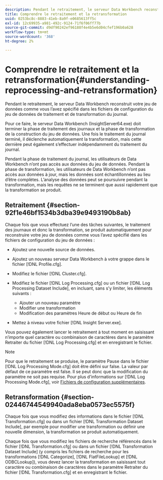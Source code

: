 ```yaml
---
description: Pendant le retraitement, le serveur Data Workbench reconstruit votre jeu de données comme vous l’avez spécifié dans les fichiers de configuration du jeu de données de traitement et de transformation du journal.
title: Comprendre le retraitement et la retransformation
uuid: 0253bc8c-8883-41eb-8a9f-e0685613ff5c
exl-id: 12c69935-a981-492c-9124-71f6f06ff77b
source-git-commit: d9df90242ef96188f4e4b5e6d04cfef196b0a628
workflow-type: tm+mt
source-wordcount: '368'
ht-degree: 2%

---
```


# Comprendre le retraitement et la retransformation{#understanding-reprocessing-and-retransformation}

Pendant le retraitement, le serveur Data Workbench reconstruit votre jeu de données comme vous l’avez spécifié dans les fichiers de configuration du jeu de données de traitement et de transformation du journal.

Pour ce faire, le serveur Data Workbench (InsightServer64.exe) doit terminer la phase de traitement des journaux et la phase de transformation de la construction du jeu de données. Une fois le traitement du journal terminé, il déclenche automatiquement la transformation, mais cette dernière peut également s’effectuer indépendamment du traitement du journal.

Pendant la phase de traitement du journal, les utilisateurs de Data Workbench n’ont pas accès aux données du jeu de données. Pendant la phase de transformation, les utilisateurs de Data Workbench n’ont pas accès aux données à jour, mais les données sont échantillonnées au lieu d’être complètes. L’analyse des données peut se poursuivre pendant la transformation, mais les requêtes ne se terminent que aussi rapidement que la transformation se produit.

## Retraitement {#section-92f1e46bf1534b3dba39e9493190b8ab}

Chaque fois que vous effectuez l’une des tâches suivantes, le traitement des journaux et donc la transformation, se produit automatiquement pour reconstruire votre jeu de données comme vous l’avez spécifié dans les fichiers de configuration du jeu de données :

* Ajoutez une nouvelle source de données.
* Ajoutez un nouveau serveur Data Workbench à votre grappe dans le fichier [!DNL Profile.cfg].
* Modifiez le fichier [!DNL Cluster.cfg].
* Modifiez le fichier [!DNL Log Processing.cfg] ou un fichier [!DNL Log Processing Dataset Include], en incluant, sans s’y limiter, les éléments suivants :

   * Ajouter un nouveau paramètre
   * Modifier une transformation
   * Modification des paramètres Heure de début ou Heure de fin

* Mettez à niveau votre fichier [!DNL Insight Server.exe].

Vous pouvez également lancer le retraitement à tout moment en saisissant n’importe quel caractère ou combinaison de caractères dans le paramètre Retraiter du fichier [!DNL Log Processing.cfg] et en enregistrant le fichier.

>[!NOTE]
>
>Pour que le retraitement se produise, le paramètre Pause dans le fichier [!DNL Log Processing Mode.cfg] doit être défini sur false. La valeur par défaut de ce paramètre est false. Il se peut donc que la modification du paramètre ne soit pas requise. Pour plus d’informations sur [!DNL Log Processing Mode.cfg], voir [Fichiers de configuration supplémentaires](/help/home/c-dataset-const-proc/c-add-config-files/c-add-config-files.md).

## Retransformation {#section-02446744549940ada8eba0573ec5575f}

Chaque fois que vous modifiez des informations dans le fichier [!DNL Transformation.cfg] ou dans un fichier [!DNL Transformation Dataset Include], par exemple pour modifier une transformation ou définir une nouvelle dimension, la transformation se produit automatiquement.

Chaque fois que vous modifiez les fichiers de recherche référencés dans le fichier [!DNL Transformation.cfg] ou dans un fichier [!DNL Transformation Dataset Include] (y compris les fichiers de recherche pour les transformations [!DNL Categorize], [!DNL FlatFileLookup] et [!DNL ODBCLookup]), vous devez lancer la transformation en saisissant tout caractère ou combinaison de caractères dans le paramètre Retraiter du fichier [!DNL Transformation.cfg] et en enregistrant le fichier.

